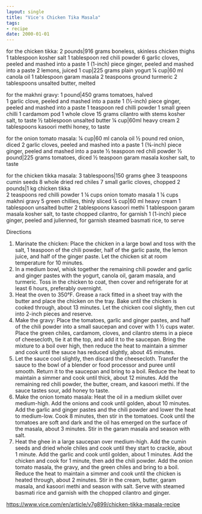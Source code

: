 ```yaml
---
layout: single
title: "Vice's Chicken Tika Masala"
tags:
- recipe
date: 2000-01-01
---
```


for the chicken tikka: 
2 pounds|916 grams boneless, skinless chicken thighs
1 tablespoon kosher salt
1 tablespoon red chili powder
6 garlic cloves, peeled and mashed into a paste
1 (1-inch) piece ginger, peeled and mashed into a paste
2 lemons, juiced 
1 cup|225 grams plain yogurt
¼ cup|60 ml canola oil 
1 tablespoon garam masala 
2 teaspoons ground turmeric 
2 tablespoons unsalted butter, melted


for the makhni gravy: 
1 pound|450 grams tomatoes, halved  
1 garlic clove, peeled and mashed into a paste
1 (½-inch) piece ginger, peeled and mashed into a paste
1 teaspoon red chilli powder 
1 small green chilli
1 cardamom pod
1 whole clove
15 grams cilantro with stems
kosher salt, to taste
½ tablespoon unsalted butter
¼ cup|60ml heavy cream
2 tablespoons kasoori methi
honey, to taste


for the onion tomato masala:
¼ cup|60 ml canola oil 
½ pound red onion, diced 
2 garlic cloves, peeled and mashed into a paste 
1 (¾-inch) piece ginger, peeled and mashed into a paste
½ teaspoon red chili powder 
½ pound|225 grams tomatoes, diced 
½ teaspoon garam masala 
kosher salt, to taste


for the chicken tikka masala: 
3 tablespoons|150 grams ghee
3 teaspoons cumin seeds
8 whole dried red chiles 
7 small garlic cloves, chopped
2 pounds|1 kg chicken tikka  
2 teaspoons red chilli powder
1 ¼ cups onion tomato masala
1 ¼ cups makhni gravy
5 green chillies, thinly sliced
¼ cup|60 ml heavy cream
1 tablespoon unsalted butter
2 tablespoons kasoori methi
1 tablespoon garam masala
kosher salt, to taste
chopped cilantro, for garnish
1 (1-inch) piece ginger, peeled and julienned, for garnish
steamed basmati rice, to serve



Directions

1. Marinate the chicken: Place the chicken in a large bowl and toss with the salt, 1 teaspoon of the chili powder, half of the garlic paste, the  lemon juice, and half of the ginger paste. Let the chicken sit at room temperature for 10 minutes.
2. In a medium bowl, whisk together the remaining chili powder and garlic and ginger pastes with the yogurt, canola oil, garam masala, and turmeric. Toss in the chicken to coat, then cover and refrigerate for at least 6 hours, preferably overnight.
3. Heat the oven to 350°F. Grease a rack fitted in a sheet tray with the butter and place the chicken on the tray. Bake until the chicken is cooked through, about 13 minutes. Let the chicken cool slightly, then cut into 2-inch pieces and reserve.
4. Make the gravy: Place the tomatoes, garlic and ginger pastes, and half of the chili powder into a small saucepan and cover with 1 ½ cups water. Place the green chiles, cardamom, cloves, and cilantro stems in a piece of cheesecloth, tie it at the top, and add it to the saucepan. Bring the mixture to a boil over high, then reduce the heat to maintain a simmer and cook until the sauce has reduced slightly, about 45 minutes.
5. Let the sauce cool slightly, then discard the cheesecloth. Transfer the sauce to the bowl of a blender or food processor and puree until smooth. Return it to the saucepan and bring to a boil. Reduce the heat to maintain a simmer and cook until thick, about 12 minutes. Add the remaining red chili powder, the butter, cream, and kasoori methi. If the sauce tastes sour, add honey to taste.
6. Make the onion tomato masala: Heat the oil in a medium skillet over medium-high. Add the onions and cook until golden, about 10 minutes. Add the garlic and ginger pastes and the chili powder and lower the heat to medium-low. Cook 8 minutes, then stir in the tomatoes. Cook until the tomatoes are soft and dark and the oil has emerged on the surface of the masala, about 3 minutes. Stir in the garam masala and season with salt.
7. Heat the ghee in a large saucepan over medium-high. Add the cumin seeds and dried whole chiles and cook until they start to crackle, about 1 minute. Add the garlic and cook until golden, about 1 minutes. Add the chicken and cook for 1 minute, then add the chili powder. Add the onion tomato masala, the gravy, and the green chiles and bring to a boil. Reduce the heat to maintain a simmer and cook until the chicken is heated through, about 2 minutes. Stir in the cream, butter, garam masala, and kasoori methi and season with salt. Serve with steamed basmati rice and garnish with the chopped cilantro and ginger.


https://www.vice.com/en/article/v7g899/chicken-tikka-masala-recipe
